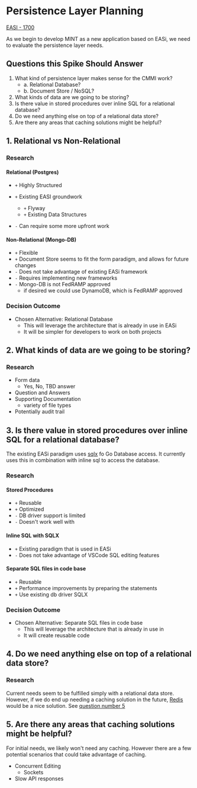 # Persistence Layer Planning

[EASI - 1700](https://jiraent.cms.gov/browse/EASI-1700)

As we begin to develop MINT as a new application based on EASi, we need to evaluate the persistence layer needs.

## Questions this Spike Should Answer
1. What kind of persistence layer makes sense for the CMMI work?
    * a. Relational Database?
    * b. Document Store / NoSQL?
2.  What kinds of data are we going to be storing? 
3. Is there value in stored procedures over inline SQL for a relational database?
4. Do we need anything else on top of a relational data store?
5. Are there any areas that caching solutions might be helpful?

## 1.  Relational vs Non-Relational

### Research
#### Relational (Postgres)
* `+` Highly Structured
* `+` Existing EASI groundwork
  * `+` Flyway
  * `+` Existing Data Structures

* `-` Can require some more upfront work

 #### Non-Relational (Mongo-DB)
*  `+` Flexible
*  `+` Document Store seems to fit the form paradigm, and allows for future changes
* `-` Does not take advantage of existing EASi framework
* `-` Requires implementing new frameworks
* `-` Mongo-DB is not FedRAMP approved
  * if  desired we could use DynamoDB, which is FedRAMP approved

### Decision Outcome
* Chosen Alternative: Relational Database
   * This will leverage the architecture that is already in use in EASi
   * It will be simpler for developers to work on both projects


## 2.  What kinds of data are we going to be storing? 

### Research
* Form data
  * Yes, No, TBD answer
* Question and Answers
* Supporting Documentation
  * variety of file types
* Potentially audit trail


 ## 3. Is there value in stored procedures over inline SQL for a relational database?

The existing EASi paradigm uses [sqlx](https://github.com/CMS-Enterprise/easi-app/blob/master/docs/adr/0017-go-orm.md) fo Go Database access. It currently uses this in combination with inline sql to access the database.
 ### Research
 #### Stored Procedures

* `+` Reusable
* `+` Optimized
* `-` DB driver support is limited
* `-` Doesn't work well with

#### Inline SQL with SQLX

* `+` Existing paradigm that is used in EASi 
* `-` Does not take advantage of VSCode SQL editing features

 #### Separate SQL files in code base
 * `+` Reusable
 * `+` Performance improvements by preparing the statements
 * `+` Use existing db driver SQLX

### Decision Outcome
* Chosen Alternative: Separate SQL files in code base
   * This will leverage the architecture that is already in use in 
   * It will create reusable code




## 4. Do we need anything else on top of a relational data store?

 ### Research
  
  Current needs seem to be fulfilled simply with a relational data store. However, if we do end up needing a caching solution in the future, [Redis](https://redis.io/) would be a nice solution. See [question number 5](##5.-Are-there-any-areas-that-caching-solutions-might-be-helpful?)


## 5. Are there any areas that caching solutions might be helpful?  
For initial needs, we likely won't need any caching. However there are a few potential scenarios that could take advantage of caching. 
* Concurrent Editing
  * Sockets
* Slow API responses
